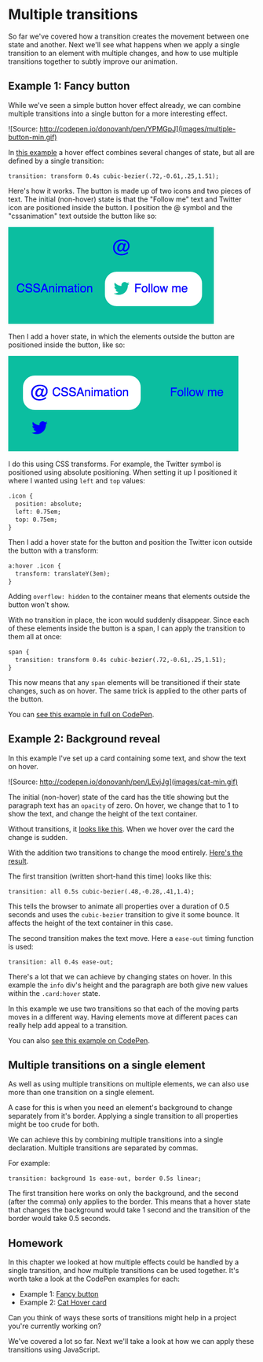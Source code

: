# Multiple transitions

So far we've covered how a transition creates the movement between one state and another. Next we'll see what happens when we apply a single transition to an element with multiple changes, and how to use multiple transitions together to subtly improve our animation.

## Example 1: Fancy button

While we've seen a simple button hover effect already, we can combine multiple transitions into a single button for a more interesting effect.

![Source: http://codepen.io/donovanh/pen/YPMGpJ](images/multiple-button-min.gif)

In [this example](http://codepen.io/donovanh/pen/YPMGpJ) a hover effect combines several changes of state, but all are defined by a single transition:

    transition: transform 0.4s cubic-bezier(.72,-0.61,.25,1.51);

Here's how it works. The button is made up of two icons and two pieces of text. The initial (non-hover) state is that the "Follow me" text and Twitter icon are positioned inside the button. I position the @ symbol and the "cssanimation" text outside the button like so:

![](images/button-element-positioning.png)

Then I add a hover state, in which the elements outside the button are positioned inside the button, like so:

![](images/button-element-positioning2.png)

I do this using CSS transforms. For example, the Twitter symbol is positioned using absolute positioning. When setting it up I positioned it where I wanted using `left` and `top` values:

    .icon {
      position: absolute;
      left: 0.75em;
      top: 0.75em;
    }

Then I add a hover state for the button and position the Twitter icon outside the button with a transform:

    a:hover .icon {
      transform: translateY(3em);
    }

Adding `overflow: hidden` to the container means that elements outside the button won't show.

With no transition in place, the icon would suddenly disappear. Since each of these elements inside the button is a span, I can apply the transition to them all at once:

    span {
      transition: transform 0.4s cubic-bezier(.72,-0.61,.25,1.51);
    }

This now means that any `span` elements will be transitioned if their state changes, such as on hover. The same trick is applied to the other parts of the button.

You can [see this example in full on CodePen](http://codepen.io/donovanh/pen/YPMGpJ).

## Example 2: Background reveal

In this example I've set up a card containing some text, and show the text on hover.

![Source: http://codepen.io/donovanh/pen/LEvjJg](images/cat-min.gif)

The initial (non-hover) state of the card has the title showing but the paragraph text has an `opacity` of zero. On hover, we change that to 1 to show the text, and change the height of the text container.

Without transitions, it [looks like this](http://codepen.io/donovanh/pen/PwgKLw?editors=110). When we hover over the card the change is sudden.

With the addition two transitions to change the mood entirely. [Here's the result](http://codepen.io/donovanh/pen/LEvjJg).

The first transition (written short-hand this time) looks like this:

    transition: all 0.5s cubic-bezier(.48,-0.28,.41,1.4);

This tells the browser to animate all properties over a duration of 0.5 seconds and uses the `cubic-bezier` transition to give it some bounce. It affects the height of the text container in this case.

The second transition makes the text move. Here a `ease-out` timing function is used:

    transition: all 0.4s ease-out;

There's a lot that we can achieve by changing states on hover. In this example the `info` div's height and the paragraph are both give new values within the `.card:hover` state.

In this example we use two transitions so that each of the moving parts moves in a different way. Having elements move at different paces can really help add appeal to a transition.

You can also [see this example on CodePen](http://codepen.io/donovanh/pen/LEvjJg).

## Multiple transitions on a single element

As well as using multiple transitions on multiple elements, we can also use more than one transition on a single element.

A case for this is when you need an element's background to change separately from it's border. Applying a single transition to all properties might be too crude for both.

We can achieve this by combining multiple transitions into a single declaration. Multiple transitions are separated by commas.

For example:

    transition: background 1s ease-out, border 0.5s linear;

The first transition here works on only the background, and the second (after the comma) only applies to the border. This means that a hover state that changes the background would take 1 second and the transition of the border would take 0.5 seconds.

## Homework

In this chapter we looked at how multiple effects could be handled by a single transition, and how multiple transitions can be used together. It's worth take a look at the CodePen examples for each:

* Example 1: [Fancy button](http://codepen.io/donovanh/pen/YPMGpJ)
* Example 2: [Cat Hover card](http://codepen.io/donovanh/pen/LEvjJg)

Can you think of ways these sorts of transitions might help in a project you're currently working on?

We've covered a lot so far. Next we'll take a look at how we can apply these transitions using JavaScript.
